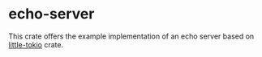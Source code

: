 # echo-server

This crate offers the example implementation of an echo server based on [little-tokio](../little-tokio) crate.
